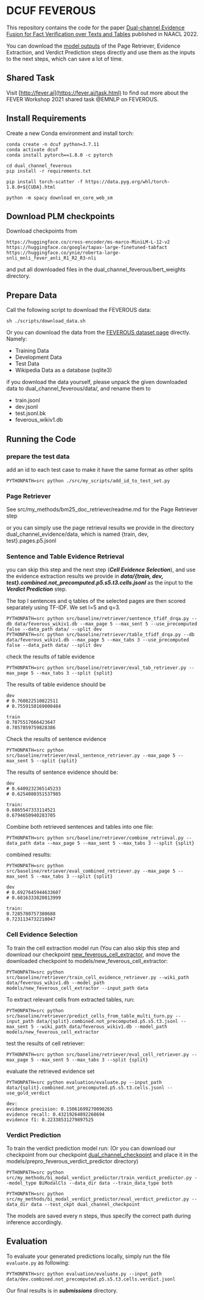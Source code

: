 # DCUF FEVEROUS

This repository contains the code for the paper [Dual-channel Evidence Fusion for Fact Verification over Texts and Tables](https://aclanthology.org/2022.naacl-main.384.pdf) published in NAACL 2022.

You can download the [model outputs](https://drive.google.com/drive/folders/17nerxW9hP5sIFGDjtZUNiDdtsYMZIc4a) of the Page Retriever, Evidence Extraction, and Verdict Prediction steps directly and use them as the inputs to the next steps, which can save a lot of time.

## Shared Task
Visit [http://fever.ai](https://fever.ai/task.html) to find out more about the FEVER Workshop 2021 shared task @EMNLP on FEVEROUS.


## Install Requirements

Create a new Conda environment and install torch: 
```
conda create -n dcuf python=3.7.11
conda activate dcuf
conda install pytorch==1.8.0 -c pytorch

cd dual_channel_feverous
pip install -r requirements.txt

pip install torch-scatter -f https://data.pyg.org/whl/torch-1.8.0+${CUDA}.html

python -m spacy download en_core_web_sm
```

## Download PLM checkpoints
Download checkpoints from 
```
https://huggingface.co/cross-encoder/ms-marco-MiniLM-L-12-v2
https://huggingface.co/google/tapas-large-finetuned-tabfact
https://huggingface.co/ynie/roberta-large-snli_mnli_fever_anli_R1_R2_R3-nli
```

and put all downloaded files in the dual_channel_feverous/bert_weights directory.

## Prepare Data
Call the following script to download the FEVEROUS data:
```
sh ./scripts/download_data.sh 
```
Or you can download the data from the [FEVEROUS dataset page](https://fever.ai/dataset/feverous.html) directly. Namely:

* Training Data
* Development Data
* Test Data
* Wikipedia Data as a database (sqlite3)

if you download the data yourself, please unpack the given downloaded data to dual_channel_feverous/data/, and rename them to
* train.jsonl
* dev.jsonl
* test.jsonl.bk
* feverous_wikiv1.db

## Running the Code

### prepare the test data
add an id to each test case to make it have the same format as other splits
```
PYTHONPATH=src python ./src/my_scripts/add_id_to_test_set.py
```

### Page Retriever
See src/my_methods/bm25_doc_retriever/readme.md for the Page Retriever step

or you can simply use the page retrieval results we provide in the directory dual_channel_evidence/data, which is named {train, dev, test}.pages.p5.jsonl

### Sentence and Table Evidence Retrieval
you can skip this step and the next step (***Cell Evidence Selection***), and use the evidence extraction results we provide in ***data/{train, dev, test}.combined.not_precomputed.p5.s5.t3.cells.jsonl*** as the input to the ***Verdict Prediction*** step.

The top l sentences and q tables of the selected pages are then scored separately using TF-IDF. We set l=5 and q=3.
```
PYTHONPATH=src python src/baseline/retriever/sentence_tfidf_drqa.py --db data/feverous_wikiv1.db --max_page 5 --max_sent 5 --use_precomputed false --data_path data/ --split dev 
PYTHONPATH=src python src/baseline/retriever/table_tfidf_drqa.py --db data/feverous_wikiv1.db --max_page 5 --max_tabs 3 --use_precomputed false --data_path data/ --split dev
 ```

check the results of table evidence
```
PYTHONPATH=src python src/baseline/retriever/eval_tab_retriever.py --max_page 5 --max_tabs 3 --split {split}
```

The results of table evidence should be
```
dev
# 0.760822510822511
# 0.7559150169000484

train
0.7875517666423647
0.7857859759828386
```

Check the results of sentence evidence
```
PYTHONPATH=src python src/baseline/retriever/eval_sentence_retriever.py --max_page 5 --max_sent 5 --split {split}
```

The results of sentence evidence should be:
```
dev
# 0.6409232365145233
# 0.6254080351537985

train:
0.6865547333114521
0.6794650940283705
```

Combine both retrieved sentences and tables into one file:
 ```
 PYTHONPATH=src python src/baseline/retriever/combine_retrieval.py --data_path data --max_page 5 --max_sent 5 --max_tabs 3 --split {split}
 ```

combined results:
```
PYTHONPATH=src python src/baseline/retriever/eval_combined_retriever.py --max_page 5 --max_sent 5 --max_tabs 3 --split {split}

dev
# 0.6927645944633607
# 0.6816333820813999

train:
0.7285780757380688
0.7231134732218047
```

### Cell Evidence Selection

To train the cell extraction model run (You can also skip this step and download our checkpoint [new_feverous_cell_extractor](https://drive.google.com/file/d/1jlbewWC45_Zf3cQE12Isy95viQKGkYZx/view?usp=sharing), and move the downloaded checkpoint to models/new_feverous_cell_extractor:
```
PYTHONPATH=src python src/baseline/retriever/train_cell_evidence_retriever.py --wiki_path data/feverous_wikiv1.db --model_path models/new_feverous_cell_extractor --input_path data
 ```

To extract relevant cells from extracted tables, run:
 ```
 PYTHONPATH=src python src/baseline/retriever/predict_cells_from_table_multi_turn.py --input_path data/{split}.combined.not_precomputed.p5.s5.t3.jsonl --max_sent 5 --wiki_path data/feverous_wikiv1.db --model_path models/new_feverous_cell_extractor
  ```

test the results of cell retriever:
```
PYTHONPATH=src python src/baseline/retriever/eval_cell_retriever.py --max_page 5 --max_sent 5 --max_tabs 3 --split {split}
```

evaluate the retrieved evidence set
```
PYTHONPATH=src python evaluation/evaluate.py --input_path data/{split}.combined.not_precomputed.p5.s5.t3.cells.jsonl --use_gold_verdict

dev:
evidence precision: 0.15061699270090265
evidence recall: 0.43219264892268694
evidence f1: 0.22338531279897525
```

### Verdict Prediction
To train the verdict prediction model run:
(Or you can download our checkpoint from our checkpoint [dual_channel_checkpoint](https://drive.google.com/drive/folders/17nerxW9hP5sIFGDjtZUNiDdtsYMZIc4a) and place it in the models/prepro_feverous_verdict_predictor directory)
```
PYTHONPATH=src python src/my_methods/bi_modal_verdict_predictor/train_verdict_predictor.py --model_type BiModalCls --data_dir data --train_data_type both
```

```
PYTHONPATH=src python src/my_methods/bi_modal_verdict_predictor/eval_verdict_predictor.py --data_dir data --test_ckpt dual_channel_checkpoint
```
 

The models are saved every n steps, thus specify the correct path during inference accordingly. 

## Evaluation
To evaluate your generated predictions locally, simply run the file `evaluate.py` as following:
```
PYTHONPATH=src python evaluation/evaluate.py --input_path data/dev.combined.not_precomputed.p5.s5.t3.cells.verdict.jsonl
```

Our final results is in ***submissions*** directory.
